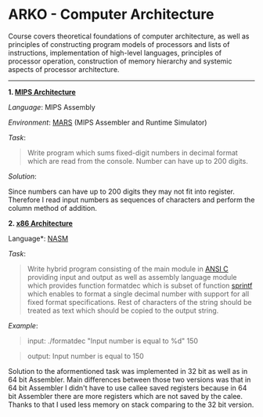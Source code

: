 # ARKO - Computer Architecture
Course covers theoretical foundations of computer architecture, as well as principles of constructing program models of processors and lists of instructions, implementation of high-level languages, principles of processor operation, construction of memory hierarchy and systemic aspects of processor architecture. 

---
**1. [MIPS Architecture](https://en.wikipedia.org/wiki/MIPS_architecture)**

*Language*: MIPS Assembly

*Environment*: [MARS](https://courses.missouristate.edu/KenVollmar/MARS/features.htm) (MIPS Assembler and Runtime Simulator)

*Task*:
>Write program which sums fixed-digit numbers in decimal format which are read from the console. Number can have up to 200 digits.

*Solution*:

Since numbers can have up to 200 digits they may not fit into register. 
Therefore I read input numbers as sequences of characters and perform the column method of addition.

**2. [x86 Architecture](https://en.wikipedia.org/wiki/X86)**

Language*: [NASM](https://en.wikipedia.org/wiki/Netwide_Assembler)

*Task*:
>Write hybrid program consisting of the main module in [ANSI C](https://en.wikipedia.org/wiki/C_(programming_language)) providing input and output as well as assembly language module which provides function formatdec which is subset of function [sprintf](http://www.cplusplus.com/reference/cstdio/sprintf/) which enables to format a single decimal number with support for all fixed format specifications. Rest of characters of the string should be treated as text which should be copied to the output string.

*Example*:

>input: ./formatdec "Input number is equal to %d" 150

>output: Input number is equal to 150

Solution to the aformentioned task was implemented in 32 bit as well as in 64 bit Assembler. Main differences between those two versions was that in 64 bit Assembler I didn't have to use callee saved registers because in 64 bit Assembler there are more registers which are not saved by the calee. Thanks to that I used less memory on stack comparing to the 32 bit version.
